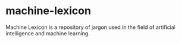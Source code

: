 # machine-lexicon
Machine Lexicon is a repository of jargon used in the field of artificial intelligence and machine learning. 
